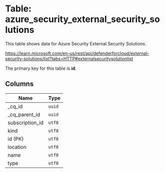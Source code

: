 # Table: azure_security_external_security_solutions

This table shows data for Azure Security External Security Solutions.

https://learn.microsoft.com/en-us/rest/api/defenderforcloud/external-security-solutions/list?tabs=HTTP#externalsecuritysolutionlist

The primary key for this table is **id**.

## Columns

| Name          | Type          |
| ------------- | ------------- |
|_cq_id|`uuid`|
|_cq_parent_id|`uuid`|
|subscription_id|`utf8`|
|kind|`utf8`|
|id (PK)|`utf8`|
|location|`utf8`|
|name|`utf8`|
|type|`utf8`|